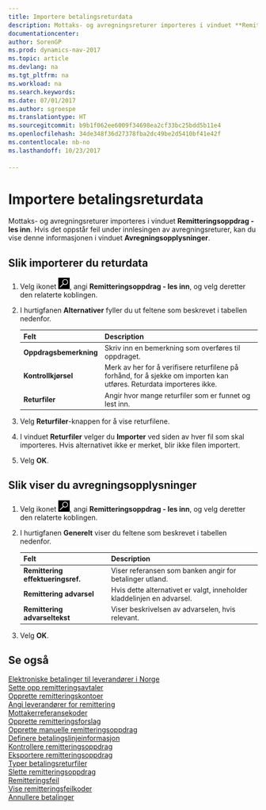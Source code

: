 ```yaml
---
title: Importere betalingsreturdata
description: Mottaks- og avregningsreturer importeres i vinduet **Remitteringsoppdrag - les inn**.
documentationcenter: 
author: SorenGP
ms.prod: dynamics-nav-2017
ms.topic: article
ms.devlang: na
ms.tgt_pltfrm: na
ms.workload: na
ms.search.keywords: 
ms.date: 07/01/2017
ms.author: sgroespe
ms.translationtype: HT
ms.sourcegitcommit: b9b1f062ee6009f34698ea2cf33bc25bdd5b11e4
ms.openlocfilehash: 34de348f36d27378fba2dc49be2d5410bf41e42f
ms.contentlocale: nb-no
ms.lasthandoff: 10/23/2017

---
```

# <a name="how-to-import-payment-return-data"></a>Importere betalingsreturdata
Mottaks- og avregningsreturer importeres i vinduet **Remitteringsoppdrag - les inn**. Hvis det oppstår feil under innlesingen av avregningsreturer, kan du vise denne informasjonen i vinduet **Avregningsopplysninger**.  

## <a name="to-import-return-data"></a>Slik importerer du returdata  

1.  Velg ikonet ![Søk etter side eller rapport](../../media/ui-search/search_small.png "Søk etter side eller rapport"), angi **Remitteringsoppdrag - les inn**, og velg deretter den relaterte koblingen.  
2.  I hurtigfanen **Alternativer** fyller du ut feltene som beskrevet i tabellen nedenfor.  

    |Felt|Description|  
    |---------------------------------|---------------------------------------|  
    |**Oppdragsbemerkning**|Skriv inn en bemerkning som overføres til oppdraget.|  
    |**Kontrollkjørsel**|Merk av her for å verifisere returfilene på forhånd, for å sjekke om importen kan utføres. Returdata importeres ikke.|  
    |**Returfiler**|Angir hvor mange returfiler som er funnet og lest inn.|  

3.  Velg **Returfiler**-knappen for å vise returfilene.  
4.  I vinduet **Returfiler** velger du **Importer** ved siden av hver fil som skal importeres. Hvis alternativet ikke er merket, blir ikke filen importert.  
5.  Velg **OK**.  

## <a name="to-view-settlement-information"></a>Slik viser du avregningsopplysninger  

1.  Velg ikonet ![Søk etter side eller rapport](../../media/ui-search/search_small.png "Søk etter side eller rapport"), angi **Remitteringsoppdrag - les inn**, og velg deretter den relaterte koblingen.  
2.  I hurtigfanen **Generelt** viser du feltene som beskrevet i tabellen nedenfor.  

    |Felt|Description|  
    |---------------------------------|---------------------------------------|  
    |**Remittering effektueringsref.**|Viser referansen som banken angir for betalinger utland.|  
    |**Remittering advarsel**|Hvis dette alternativet er valgt, inneholder kladdelinjen en advarsel.|  
    |**Remittering advarseltekst**|Viser beskrivelsen av advarselen, hvis relevant.|  

3.  Velg **OK**.  

## <a name="see-also"></a>Se også  
 [Elektroniske betalinger til leverandører i Norge](electronic-payments-to-vendors-in-norway.md)   
 [Sette opp remitteringsavtaler](how-to-set-up-remittance-agreements.md)   
 [Opprette remitteringskontoer](how-to-create-remittance-accounts.md)   
 [Angi leverandører for remittering](how-to-set-up-vendors-for-remittance.md)   
 [Mottakerreferansekoder](recipient-reference-codes.md)   
 [Opprette remitteringsforslag](how-to-create-remittance-suggestions.md)   
 [Opprette manuelle remitteringsoppdrag](how-to-create-manual-remittance-payments.md)   
 [Definere betalingslinjeinformasjon](how-to-set-up-payment-line-information.md)   
 [Kontrollere remitteringsoppdrag](how-to-test-remittance-payments.md)   
 [Eksportere remitteringsoppdrag](how-to-export-remittance-payments.md)   
 [Typer betalingsreturfiler](types-of-payment-returns-files.md)   
 [Slette remitteringsoppdrag](how-to-delete-remittance-payment-orders.md)   
 [Remitteringsfeil](remittance-errors.md)   
 [Vise remitteringsfeilkoder](how-to-view-remittance-error-codes.md)   
 [Annullere betalinger](how-to-cancel-payments.md)

